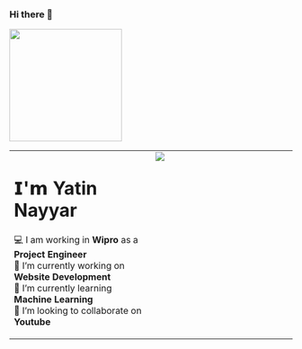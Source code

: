 ### Hi there 👋

<p>
  <img src="https://media.giphy.com/media/l3q2GDh3wQqVWSiGY/giphy.gif" width="200px"></p>
<table>
  <tbody>
    <tr valign="top">
      <td width="50%">
  <h1> 𝗜'𝗺 Yatin Nayyar </h1>
  
💻 I am working in **Wipro** as a **Project Engineer** <br>
🔭 I’m currently working on **Website Development**<br>
🌱 I’m currently learning **Machine Learning**<br>
👯 I’m looking to collaborate on **Youtube**<br>
</td>
<td width="50%">
<a >
  <img align="center" src="https://github-readme-stats.vercel.app/api?username=ykumar78&&show_icons=true&theme=radical" />
</a>
  </td> 
      </tbody>
</table>
<!--
Here are some ideas to get you started:

- 🔭 I’m currently working on ...
- 🌱 I’m currently learning ...
-  ...
- 🤔 I’m looking for help with ...
- 💬 Ask me about ...
- 📫 How to reach me: ...
- 😄 Pronouns: ...
- ⚡ Fun fact: ...

<img src="https://github-readme-stats.vercel.app/api?username=ykumar78&&show_icons=true&title_color=ffffff&icon_color=bb2acf&text_color=daf7dc&bg_color=151515">
-->
